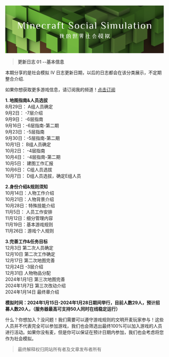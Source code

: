 ![](./img/banner.png)
>**更新日志 01 --基本信息**

本期分享的是社会模拟 IV 日志更新日期，以后的日志都会在该分类展示，不定期整合介绍.

如果你想获取更多游戏信息，请订阅我的频道！[点击订阅](https://space.bilibili.com/470477406)

**1. 地图指南&人员选拔** <br />
8月29日： A组人员确定 <br />
9月2日：  -7层介绍 <br />
9月9日：  -6层指南 <br />
9月16日：-6层指南-第二期 <br />
9月23日：-5层指南 <br />
9月30日：-5层指南-第二期 <br />
10月1日： B组人员确定 <br />
10月2日： -4层指南 <br />
10月4日： -4层指南-第二期 <br />
10月5日： 建图工作汇报 <br />
10月6日： C组人员选拔  <br />
10月7日： D组人员选拔，确定E组人员 <br />

**2.身份介绍&规则须知** <br />
10月14日：人物工作介绍 <br />
10月21日：人物背景介绍 <br />
10月28日：特殊技能介绍 <br />
11月5日：  人员工作安排 <br />
11月12日：细分管理内容 <br />
11月19日：基本游戏规则 <br />
11月26日：游戏个人规则 <br />

**3.完善工作&任务目标** <br />
12月3日   第二次人员确定 <br />
12月10日 第二次工作确定 <br />
12月17日 第二次地图完善 <br />
12月24日 -3层介绍 <br />
12月31日 人物物品分配 <br />
2024年1月1日   第三次地图完善 <br />
2024年1月7日   第三次改动介绍 <br />
2024年1月14日 最终章介绍 <br />


**模拟时间：2024年1月15日-2024年1月28日期间举行，目前人数29人，预计招募人数20人，（服务器最高可支持50人同时在线稳定运行）** <br />

什么？你想加入？没问题！我们需要可以遵守游戏规则的文明开麦玩家参与！这些人员并不代表完全可以参加游戏，我们也会筛选出最终100%可以加入游戏的人员进行活动。如果你没有麦，但是你可以保证在预计日期内参加，我们也会考虑将您作为社会模拟。 <br />

>最终解释权归网站所有者及文章发布者所有

